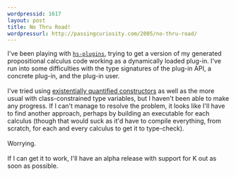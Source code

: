 ```yaml
---
wordpressid: 1617
layout: post
title: No Thru Road!
wordpressurl: http://passingcuriosity.com/2005/no-thru-road/
---
```

I've been playing with <a href="http://www.cse.unsw.edu.au/~dons/hs-plugins/"><code>hs-plugins</code></a>, trying to get a version of my generated propositional calculus code working as a dynamically loaded plug-in. I've run into some difficulties with the type signatures of the plug-in API, a concrete plug-in, and the plug-in user.<br /><br />I've tried using <a href="http://www.haskell.org/ghc/docs/5.00/set/existential-quantification.html">existentially quantified constructors</a> as well as the more usual with class-constrained type variables, but I haven't been able to make any progress. If I can't manage to resolve the problem, it looks like I'll have to find another approach, perhaps by building an executable for each calculus (though that would suck as it'd have to compile everything, from scratch, for each and every calculus to get it to type-check).<br /><br />Worrying.<br /><br />If I can get it to work, I'll have an alpha release with support for K out as soon as possible.

